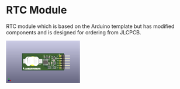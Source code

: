 # RTC Module
RTC module which is based on the Arduino template but has modified components and is designed for ordering from JLCPCB.

<img src="V1.0/PNG/RTC_Module.png" alt="RTC Module Image" style="width: 40%;"/>
